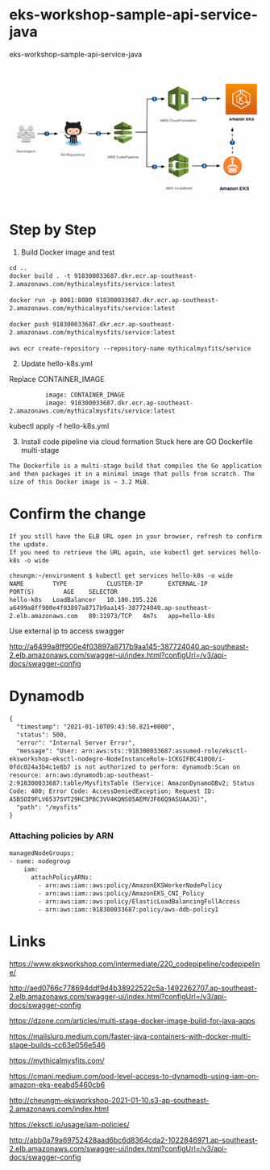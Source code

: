 # eks-workshop-sample-api-service-java
eks-workshop-sample-api-service-java

![Architecture Diagram](https://github.com/mxcheung/eks-workshop-sample-api-service-java/blob/main/eks.png)

# Step by Step

1.  Build Docker image and test

```
cd ..
docker build . -t 918300033687.dkr.ecr.ap-southeast-2.amazonaws.com/mythicalmysfits/service:latest

docker run -p 8081:8080 918300033687.dkr.ecr.ap-southeast-2.amazonaws.com/mythicalmysfits/service:latest

docker push 918300033687.dkr.ecr.ap-southeast-2.amazonaws.com/mythicalmysfits/service:latest

aws ecr create-repository --repository-name mythicalmysfits/service
```
2. Update hello-k8s.yml

Replace CONTAINER_IMAGE

```
          image: CONTAINER_IMAGE
          image: 918300033687.dkr.ecr.ap-southeast-2.amazonaws.com/mythicalmysfits/service:latest
```

kubectl apply -f hello-k8s.yml

3. Install code pipeline via cloud formation
Stuck here are GO Dockerfile multi-stage

```
The Dockerfile is a multi-stage build that compiles the Go application and then packages it in a minimal image that pulls from scratch. The size of this Docker image is ~ 3.2 MiB.
```

# Confirm the change

```
If you still have the ELB URL open in your browser, refresh to confirm the update. 
If you need to retrieve the URL again, use kubectl get services hello-k8s -o wide
```

```
cheungm:~/environment $ kubectl get services hello-k8s -o wide
NAME        TYPE           CLUSTER-IP       EXTERNAL-IP                                                                   PORT(S)        AGE    SELECTOR
hello-k8s   LoadBalancer   10.100.195.226   a6499a8ff900e4f03897a8717b9aa145-387724040.ap-southeast-2.elb.amazonaws.com   80:31973/TCP   4m7s   app=hello-k8s
```
Use external ip to access swagger

http://a6499a8ff900e4f03897a8717b9aa145-387724040.ap-southeast-2.elb.amazonaws.com/swagger-ui/index.html?configUrl=/v3/api-docs/swagger-config


# Dynamodb

```
{
  "timestamp": "2021-01-10T09:43:50.821+0000",
  "status": 500,
  "error": "Internal Server Error",
  "message": "User: arn:aws:sts::918300033687:assumed-role/eksctl-eksworkshop-eksctl-nodegro-NodeInstanceRole-1CKGIFBC410Q0/i-0fdc024a3b4c1e8b7 is not authorized to perform: dynamodb:Scan on resource: arn:aws:dynamodb:ap-southeast-2:918300033687:table/MysfitsTable (Service: AmazonDynamoDBv2; Status Code: 400; Error Code: AccessDeniedException; Request ID: A5BSOI9FLV6537SVT29HC3PBC3VV4KQNSO5AEMVJF66Q9ASUAAJG)",
  "path": "/mysfits"
}
```

### Attaching policies by ARN

```
managedNodeGroups:
- name: nodegroup
    iam:
      attachPolicyARNs:
        - arn:aws:iam::aws:policy/AmazonEKSWorkerNodePolicy
        - arn:aws:iam::aws:policy/AmazonEKS_CNI_Policy
        - arn:aws:iam::aws:policy/ElasticLoadBalancingFullAccess
        - arn:aws:iam::918300033687:policy/aws-ddb-policy1
```
        
# Links

https://www.eksworkshop.com/intermediate/220_codepipeline/codepipeline/


http://aed0766c778694ddf9d4b38922522c5a-1492262707.ap-southeast-2.elb.amazonaws.com/swagger-ui/index.html?configUrl=/v3/api-docs/swagger-config

https://dzone.com/articles/multi-stage-docker-image-build-for-java-apps

https://mailslurp.medium.com/faster-java-containers-with-docker-multi-stage-builds-cc63e056e546

https://mythicalmysfits.com/

https://cmani.medium.com/pod-level-access-to-dynamodb-using-iam-on-amazon-eks-eeabd5460cb6

http://cheungm-eksworkshop-2021-01-10.s3-ap-southeast-2.amazonaws.com/index.html

https://eksctl.io/usage/iam-policies/


http://abb0a79a69752428aad6bc6d8364cda2-1022846971.ap-southeast-2.elb.amazonaws.com/swagger-ui/index.html?configUrl=/v3/api-docs/swagger-config
